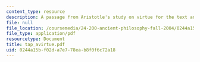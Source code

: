 ```yaml
---
content_type: resource
description: A passage from Aristotle's study on virtue for the text analysis presentation.
file: null
file_location: /coursemedia/24-200-ancient-philosophy-fall-2004/0244a15bf02da7e778eab8f0f6c72a18_tap_avirtue.pdf
file_type: application/pdf
resourcetype: Document
title: tap_avirtue.pdf
uid: 0244a15b-f02d-a7e7-78ea-b8f0f6c72a18
---
```


